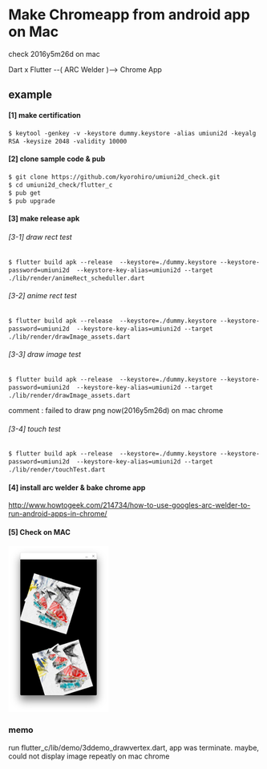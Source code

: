 # Make Chromeapp from android app on Mac

check 2016y5m26d on mac

Dart x Flutter  --( ARC Welder )--> Chrome App 



## example
#### [1] make certification

```
$ keytool -genkey -v -keystore dummy.keystore -alias umiuni2d -keyalg RSA -keysize 2048 -validity 10000

```

#### [2] clone sample code & pub

```
$ git clone https://github.com/kyorohiro/umiuni2d_check.git
$ cd umiuni2d_check/flutter_c
$ pub get
$ pub upgrade
```

#### [3] make release apk

###### [3-1] draw rect test

```
$ flutter build apk --release  --keystore=./dummy.keystore --keystore-password=umiuni2d  --keystore-key-alias=umiuni2d --target ./lib/render/animeRect_scheduller.dart 
```

###### [3-2] anime rect test

```
$ flutter build apk --release  --keystore=./dummy.keystore --keystore-password=umiuni2d  --keystore-key-alias=umiuni2d --target ./lib/render/drawImage_assets.dart
```

###### [3-3] draw image test

```
$ flutter build apk --release  --keystore=./dummy.keystore --keystore-password=umiuni2d  --keystore-key-alias=umiuni2d --target ./lib/render/drawImage_assets.dart
```
comment : failed to draw png now(2016y5m26d) on mac chrome

###### [3-4] touch test

```
$ flutter build apk --release  --keystore=./dummy.keystore --keystore-password=umiuni2d  --keystore-key-alias=umiuni2d --target ./lib/render/touchTest.dart 
```

#### [4] install arc welder & bake chrome app

http://www.howtogeek.com/214734/how-to-use-googles-arc-welder-to-run-android-apps-in-chrome/



#### [5] Check on MAC
![](img.png)
### memo

run flutter_c/lib/demo/3ddemo_drawvertex.dart, app was  terminate.
maybe, could not display image repeatly on mac chrome

